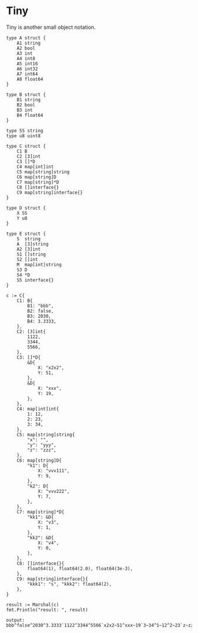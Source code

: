 # Tiny 

Tiny is another small object notation.

    type A struct {
        A1 string
        A2 bool
        A3 int
        A4 int8
        A5 int16
        A6 int32
        A7 int64
        A8 float64
    }

    type B struct {
        B1 string
        B2 bool
        B3 int
        B4 float64
    }

    type SS string
    type u8 uint8

    type C struct {
        C1 B
        C2 [3]int
        C3 []*D
        C4 map[int]int
        C5 map[string]string
        C6 map[string]D
        C7 map[string]*D
        C8 []interface{}
        C9 map[string]interface{}
    }

    type D struct {
        X SS
        Y u8
    }

    type E struct {
        S  string
        A  [3]string
        A2 [3]int
        S1 []string
        S2 []int
        M  map[int]string
        S3 D
        S4 *D
        S5 interface{}
    }

    c := C{
		C1: B{
			B1: "bbb",
			B2: false,
			B3: 2030,
			B4: 3.3333,
		},
		C2: [3]int{
			1122,
			3344,
			5566,
		},
		C3: []*D{
			&D{
				X: "x2x2",
				Y: 51,
			},
			&D{
				X: "xxx",
				Y: 19,
			},
		},
		C4: map[int]int{
			1: 12,
			2: 23,
			3: 34,
		},
		C5: map[string]string{
			"x": "",
			"y": "yyy",
			"z": "zzz",
		},
		C6: map[string]D{
			"k1": D{
				X: "vvv111",
				Y: 9,
			},
			"k2": D{
				X: "vvv222",
				Y: 7,
			},
		},
		C7: map[string]*D{
			"kk1": &D{
				X: "v3",
				Y: 1,
			},
			"kk2": &D{
				X: "v4",
				Y: 0,
			},
		},
		C8: []interface{}{
			float64(1), float64(2.0), float64(3e-3),
		},
		C9: map[string]interface{}{
			"kkk1": "s", "kkk2": float64(2),
		},
	}

	result := Marshal(c)
	fmt.Println("result: ", result)

    output:
    bbb^false^2030^3.3333`1122^3344^5566`x2x2~51^xxx~19`3~34^1~12^2~23`z~zzz^x~''^y~yyy`k1~vvv111|9^k2~vvv222|7`kk1~v3|1^kk2~v4|0`1^2^0.003`kkk1~s^kkk2~2